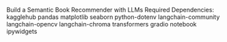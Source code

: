 Build a Semantic Book Recommender with LLMs
Required Dependencies:
 kagglehub
 pandas
 matplotlib
 seaborn
 python-dotenv
 langchain-community
 langchain-opencv
 langchain-chroma
 transformers
 gradio
 notebook
 ipywidgets
